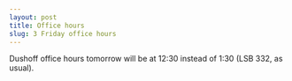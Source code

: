 ```yaml
---
layout: post
title: Office hours
slug: 3 Friday office hours
---
```


Dushoff office hours tomorrow will be at 12:30 instead of 1:30 (LSB 332, as usual).
